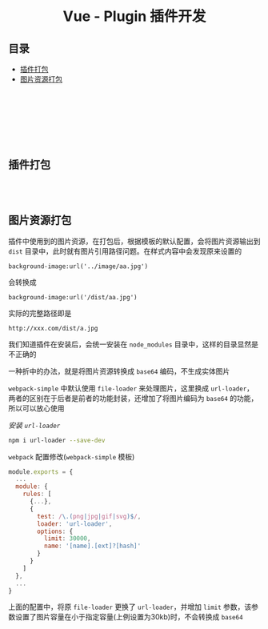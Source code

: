 # <div align="center">Vue - Plugin 插件开发</div>

## 目录

- [插件打包](#插件打包)
- [图片资源打包](#图片资源打包)

<br><br><br><br><br><br>

## 插件打包



<br><br>

## 图片资源打包

插件中使用到的图片资源，在打包后，根据模板的默认配置，会将图片资源输出到 `dist` 目录中，此时就有图片引用路径问题。在样式内容中会发现原来设置的

`background-image:url('../image/aa.jpg')` 

会转换成

`background-image:url('/dist/aa.jpg')`

实际的完整路径即是

`http://xxx.com/dist/a.jpg`

我们知道插件在安装后，会统一安装在 `node_modules` 目录中，这样的目录显然是不正确的

一种折中的办法，就是将图片资源转换成 `base64` 编码，不生成实体图片

`webpack-simple` 中默认使用 `file-loader` 来处理图片，这里换成 `url-loader`，两者的区别在于后者是前者的功能封装，还增加了将图片编码为 `base64` 的功能，所以可以放心使用

*安装 `url-loader`*
```bash
npm i url-loader --save-dev
```

`webpack` 配置修改(`webpack-simple` 模板)
```js
module.exports = {
  ...
  module: {
    rules: [
      {...},
      {
        test: /\.(png|jpg|gif|svg)$/,
        loader: 'url-loader',
        options: {
		  limit: 30000,
          name: '[name].[ext]?[hash]'
        }
      }
    ]
  },
  ...
}
```
上面的配置中，将原 `file-loader` 更换了 `url-loader`，并增加 `limit` 参数，该参数设置了图片容量在小于指定容量(上例设置为30kb)时，不会转换成 `base64`
